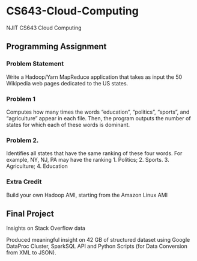 # CS643-Cloud-Computing
NJIT CS643 Cloud Computing
## Programming Assignment
### Problem Statement
Write a Hadoop/Yarn MapReduce application that takes as input the 50 Wikipedia web pages
dedicated to the US states.
### Problem 1
Computes how many times the words “education”, “politics”, “sports”, and “agriculture” appear in
each file. Then, the program outputs the number of states for which each of these words is dominant. </br>

### Problem 2.
Identifies all states that have the same ranking of these four words. For example, NY, NJ, PA may
have the ranking 1. Politics; 2. Sports. 3. Agriculture; 4. Education
### Extra Credit
Build your own Hadoop AMI, starting from the Amazon Linux AMI

## Final Project
Insights on Stack Overflow data

Produced meaningful insight on 42 GB of structured dataset using Google DataProc Cluster, SparkSQL API and Python Scripts (for Data Conversion from XML to JSON).
